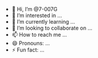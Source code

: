 - 👋 Hi, I’m @7-007G
- 👀 I’m interested in ...
- 🌱 I’m currently learning ...
- 💞️ I’m looking to collaborate on ...
- 📫 How to reach me ...
- 😄 Pronouns: ...
- ⚡ Fun fact: ...

<!---
7-007G/7-007G is a ✨ special ✨ repository because its `README.md` (this file) appears on your GitHub profile.
You can click the Preview link to take a look at your changes.
--->
